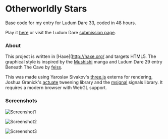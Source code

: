 # Otherworldly Stars

Base code for my entry for Ludum Dare 33, coded in 48 hours.

Play it [here](TODO) or visit the Ludum Dare [submission page](TODO).

### About ###

This project is written in [Haxe](http://haxe.org/ and targets HTML5. The graphical style is inspired by the [Mushishi](https://en.wikipedia.org/wiki/Mushishi) manga and Ludum Dare 29 entry Beneath The Cave by [feiss](http://ludumdare.com/compo/author/feiss/).
	
This was made using Yaroslav Sivakov's [three.js](http://lib.haxe.org/u/yar3333/) externs for rendering, Joshua Granick's [actuate](http://lib.haxe.org/p/actuate) tweening library and the [msignal](http://lib.haxe.org/p/msignal/) signals library. It requires a modern browser with WebGL support.
	
### Screenshots ###

![Screenshot1](https://github.com/Tw1ddle/ludum-dare-33/blob/master/screenshots/screenshot1.png?raw=true "Screenshot 1")

![Screenshot2](https://github.com/Tw1ddle/ludum-dare-33/blob/master/screenshots/screenshot2.png?raw=true "Screenshot 2")

![Screenshot3](https://github.com/Tw1ddle/ludum-dare-33/blob/master/screenshots/screenshot3.png?raw=true "Screenshot 3")